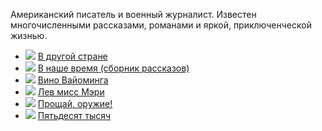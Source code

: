 Американский писатель и военный журналист. 
Известен многочисленными рассказами, романами и яркой, приключенческой жизнью.

* ![](/books/prose_classic/Эрнест%20Миллер%20Хемингуэй/В%20другой%20стране.jpg) [В другой стране](/books/prose_classic/Эрнест%20Миллер%20Хемингуэй/В%20другой%20стране)
* ![](/books/prose_classic/Эрнест%20Миллер%20Хемингуэй/В%20наше%20время%20(сборник%20рассказов).jpg) [В наше время (сборник рассказов)](/books/prose_classic/Эрнест%20Миллер%20Хемингуэй/В%20наше%20время%20(сборник%20рассказов))
* ![](/books/prose_classic/Эрнест%20Миллер%20Хемингуэй/Вино%20Вайоминга.jpg) [Вино Вайоминга](/books/prose_classic/Эрнест%20Миллер%20Хемингуэй/Вино%20Вайоминга)
* ![](/books/prose_classic/Эрнест%20Миллер%20Хемингуэй/Лев%20мисс%20Мэри.jpg) [Лев мисс Мэри](/books/prose_classic/Эрнест%20Миллер%20Хемингуэй/Лев%20мисс%20Мэри)
* ![](/books/prose_classic/Эрнест%20Миллер%20Хемингуэй/Прощай,%20оружие!.jpg) [Прощай, оружие!](/books/prose_classic/Эрнест%20Миллер%20Хемингуэй/Прощай,%20оружие!)
* ![](/books/prose_classic/Эрнест%20Миллер%20Хемингуэй/Пятьдесят%20тысяч.jpg) [Пятьдесят тысяч](/books/prose_classic/Эрнест%20Миллер%20Хемингуэй/Пятьдесят%20тысяч)